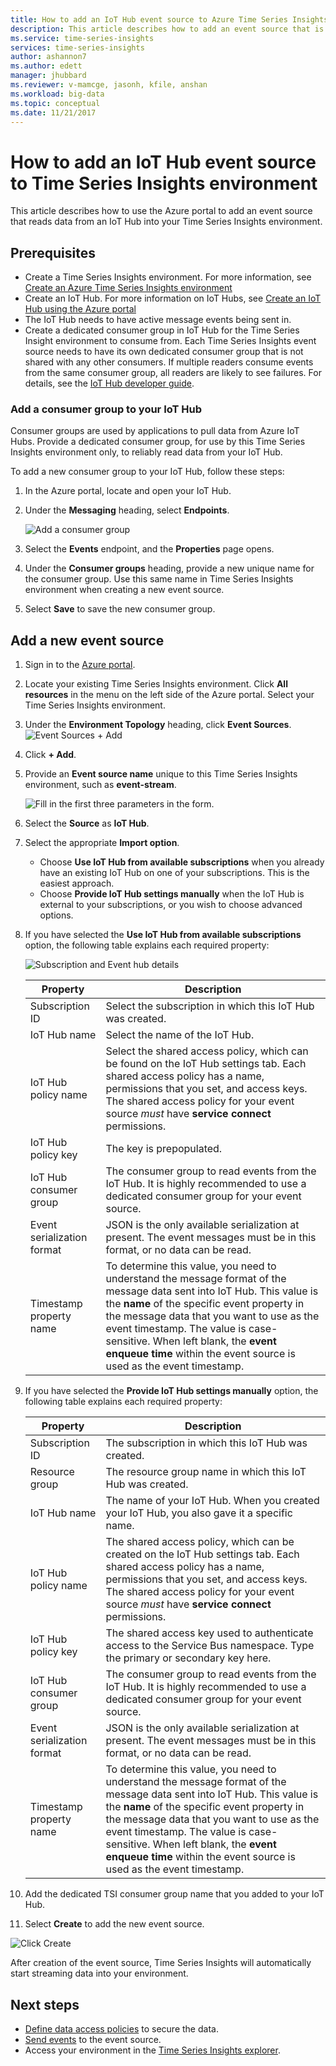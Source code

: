 ```yaml
---
title: How to add an IoT Hub event source to Azure Time Series Insights | Microsoft Docs
description: This article describes how to add an event source that is connected to an IoT Hub to your Time Series Insights environment
ms.service: time-series-insights
services: time-series-insights
author: ashannon7
ms.author: edett
manager: jhubbard
ms.reviewer: v-mamcge, jasonh, kfile, anshan
ms.workload: big-data
ms.topic: conceptual 
ms.date: 11/21/2017
---
```


# How to add an IoT Hub event source to Time Series Insights environment
This article describes how to use the Azure portal to add an event source that reads data from an IoT Hub into your Time Series Insights  environment.

## Prerequisites
- Create a Time Series Insights environment. For more information, see [Create an Azure Time Series Insights environment](time-series-insights-get-started.md) 
- Create an IoT Hub. For more information on IoT Hubs, see [Create an IoT Hub using the Azure portal](../iot-hub/iot-hub-create-through-portal.md)
- The IoT Hub needs to have active message events being sent in.
- Create a dedicated consumer group in IoT Hub for the Time Series Insight environment to consume from. Each Time Series Insights event source needs to have its own dedicated consumer group that is not shared with any other consumers. If multiple readers consume events from the same consumer group, all readers are likely to see failures. For details, see the [IoT Hub developer guide](../iot-hub/iot-hub-devguide.md).

### Add a consumer group to your IoT Hub
Consumer groups are used by applications to pull data from Azure IoT Hubs. Provide a dedicated consumer group, for use by this Time Series Insights environment only, to reliably read data from your IoT Hub.

To add a new consumer group to your IoT Hub, follow these steps:
1. In the Azure portal, locate and open your IoT Hub.

2. Under the **Messaging** heading, select **Endpoints**. 

   ![Add a consumer group](media/time-series-insights-how-to-add-an-event-source-iothub/5-add-consumer-group.png)

3. Select the **Events** endpoint, and the **Properties** page opens.

4. Under the **Consumer groups** heading, provide a new unique name for the consumer group. Use this same name in Time Series Insights environment when creating a new event source.

5. Select **Save** to save the new consumer group.

## Add a new event source
1. Sign in to the [Azure portal](https://portal.azure.com).

2. Locate your existing Time Series Insights environment. Click **All resources** in the menu on the left side of the Azure portal. Select your Time Series Insights environment.

3. Under the **Environment Topology** heading, click **Event Sources**.
   ![Event Sources + Add](media/time-series-insights-how-to-add-an-event-source-iothub/1-event-sources.png)

4. Click **+ Add**.

5. Provide an **Event source name** unique to this Time Series Insights environment, such as **event-stream**.

   ![Fill in the first three parameters in the form.](media/time-series-insights-how-to-add-an-event-source-iothub/2-import-option.png)

6. Select the **Source** as **IoT Hub**.

7. Select the appropriate **Import option**. 
   - Choose **Use IoT Hub from available subscriptions** when you already have an existing IoT Hub on one of your subscriptions. This is the easiest approach.
   - Choose **Provide IoT Hub settings manually** when the IoT Hub is external to your subscriptions, or you wish to choose advanced options. 

8. If you have selected the **Use IoT Hub from available subscriptions** option, the following table explains each required property:

   ![Subscription and Event hub details](media/time-series-insights-how-to-add-an-event-source-iothub/3-new-event-source.png)

   | Property | Description |
   | --- | --- |
   | Subscription ID | Select the subscription in which this IoT Hub was created.
   | IoT Hub name | Select the name of the IoT Hub.
   | IoT Hub policy name | Select the shared access policy, which can be found on the IoT Hub settings tab. Each shared access policy has a name, permissions that you set, and access keys. The shared access policy for your event source *must* have **service connect** permissions.
   | IoT Hub policy key | The key is prepopulated.
   | IoT Hub consumer group | The consumer group to read events from the IoT Hub. It is highly recommended to use a dedicated consumer group for your event source.
   | Event serialization format | JSON is the only available serialization at present. The event messages must be in this format, or no data can be read. |
   | Timestamp property name | To determine this value, you need to understand the message format of the message data sent into IoT Hub. This value is the **name** of the specific event property in the message data that you want to use as the event timestamp. The value is case-sensitive. When left blank, the **event enqueue time** within the event source is used as the event timestamp. |

9. If you have selected the **Provide IoT Hub settings manually** option, the following table explains each required property:

   | Property | Description |
   | --- | --- |
   | Subscription ID | The subscription in which this IoT Hub was created.
   | Resource group | The resource group name in which this IoT Hub was created.
   | IoT Hub name | The name of your IoT Hub. When you created your IoT Hub, you also gave it a specific name.
   | IoT Hub policy name | The shared access policy, which can be created on the IoT Hub settings tab. Each shared access policy has a name, permissions that you set, and access keys. The shared access policy for your event source *must* have **service connect** permissions.
   | IoT Hub policy key | The shared access key used to authenticate access to the Service Bus namespace. Type the primary or secondary key here.
   | IoT Hub consumer group | The consumer group to read events from the IoT Hub. It is highly recommended to use a dedicated consumer group for your event source.
   | Event serialization format | JSON is the only available serialization at present. The event messages must be in this format, or no data can be read. |
   | Timestamp property name | To determine this value, you need to understand the message format of the message data sent into IoT Hub. This value is the **name** of the specific event property in the message data that you want to use as the event timestamp. The value is case-sensitive. When left blank, the **event enqueue time** within the event source is used as the event timestamp. |

10. Add the dedicated TSI consumer group name that you added to your IoT Hub.

11. Select **Create** to add the new event source.

   ![Click Create](media/time-series-insights-how-to-add-an-event-source-iothub/4-create-button.png)

   After creation of the event source, Time Series Insights will automatically start streaming data into your environment.

## Next steps
- [Define data access policies](time-series-insights-data-access.md) to secure the data.
- [Send events](time-series-insights-send-events.md) to the event source.
- Access your environment in the [Time Series Insights explorer](https://insights.timeseries.azure.com).
